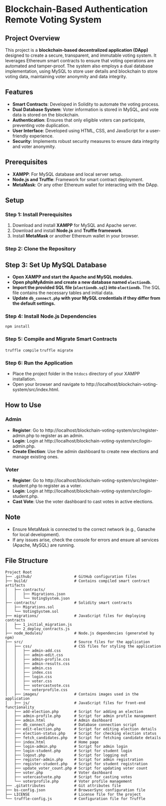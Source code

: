 # Blockchain-Based Authentication Remote Voting System

## Project Overview
This project is a **blockchain-based decentralized application (DApp)** designed to create a secure, transparent, and immutable voting system. It leverages Ethereum smart contracts to ensure that voting operations are automated and tamper-proof. The system also employs a dual database implementation, using MySQL to store user details and blockchain to store voting data, maintaining voter anonymity and data integrity.

## Features
- **Smart Contracts**: Developed in Solidity to automate the voting process.
- **Dual Database System**: Voter information is stored in MySQL, and vote data is stored on the blockchain.
- **Authentication**: Ensures that only eligible voters can participate, preventing vote duplication.
- **User Interface**: Developed using HTML, CSS, and JavaScript for a user-friendly experience.
- **Security**: Implements robust security measures to ensure data integrity and voter anonymity.

## Prerequisites
- **XAMPP**: For MySQL database and local server setup.
- **Node.js and Truffle**: Framework for smart contract deployment.
- **MetaMask**: Or any other Ethereum wallet for interacting with the DApp.

## Setup

### Step 1: Install Prerequisites
1. Download and install **XAMPP** for MySQL and Apache server.
2. Download and install **Node.js** and **Truffle framework**.
3. Install **MetaMask** or another Ethereum wallet in your browser.

### Step 2: Clone the Repository


## Step 3: Set Up MySQL Database
- **Open XAMPP and start the Apache and MySQL modules.**
- **Open phpMyAdmin and create a new database named `electiondb`.**
- **Import the provided SQL file (`electiondb.sql`) into `electiondb`.** The SQL file contains the necessary tables and initial data.
- **Update `db_connect.php` with your MySQL credentials if they differ from the default settings.**
### Step 4: Install Node.js Dependencies
`npm install`


### Step 5: Compile and Migrate Smart Contracts
`truffle compile`
`truffle migrate`


### Step 6: Run the Application
- Place the project folder in the `htdocs` directory of your XAMPP installation.
- Open your browser and navigate to http://localhost/blockchain-voting-system/src/index.html.

## How to Use
### Admin
- **Register**: Go to http://localhost/blockchain-voting-system/src/register-admin.php to register as an admin.
- **Login**: Login at http://localhost/blockchain-voting-system/src/login-admin.php.
- **Create Election**: Use the admin dashboard to create new elections and manage existing ones.

### Voter
- **Register**: Go to http://localhost/blockchain-voting-system/src/register-student.php to register as a voter.
- **Login**: Login at http://localhost/blockchain-voting-system/src/login-student.php.
- **Cast Vote**: Use the voter dashboard to cast votes in active elections.

## Note
- Ensure MetaMask is connected to the correct network (e.g., Ganache for local development).
- If any issues arise, check the console for errors and ensure all services (Apache, MySQL) are running.


## File Structure
```plaintext
Project Root
├── .github/                   # GitHub configuration files
├── build/                     # Contains compiled smart contract artifacts
│   ├── contracts/
│   │   ├── Migrations.json
│   │   └── VotingSystem.json
├── contracts/                 # Solidity smart contracts
│   ├── Migrations.sol
│   └── VotingSystem.sol
├── migrations/                # JavaScript files for deploying contracts
│   ├── 1_initial_migration.js
│   └── 2_deploy_contracts.js
├── node_modules/              # Node.js dependencies (generated by npm)
├── src/                       # Source files for the application
│   ├── css/                   # CSS files for styling the application
│   │   ├── admin-add.css
│   │   ├── admin-edit.css
│   │   ├── admin-profile.css
│   │   ├── admin-results.css
│   │   ├── admin.css
│   │   ├── index.css
│   │   ├── login.css
│   │   ├── voter.css
│   │   ├── votercastvote.css
│   │   └── voterprofile.css
│   ├── images/                # Contains images used in the application
│   ├── js/                    # JavaScript files for front-end functionality
│   ├── add-election.php       # Script for adding an election
│   ├── admin-profile.php      # Script for admin profile management
│   ├── admin.html             # Admin dashboard
│   ├── db_connect.php         # Database connection script
│   ├── edit-election.php      # Script for editing election details
│   ├── election-status.php    # Script for checking election status
│   ├── fetch_candidates.php   # Script for fetching candidate details
│   ├── index.html             # Home page
│   ├── login-admin.php        # Script for admin login
│   ├── login-student.php      # Script for student login
│   ├── logout.php             # Script for logging out
│   ├── register-admin.php     # Script for admin registration
│   ├── register-student.php   # Script for student registration
│   ├── update_voter_count.php # Script for updating voter count
│   ├── voter.php              # Voter dashboard
│   ├── votercastvote.php      # Script for casting votes
│   └── voterprofile.php       # Voter profile management
├── .gitattributes             # Git attributes file
├── bs-config.json             # BrowserSync configuration file
├── LICENSE                    # License file for the project
└── truffle-config.js          # Configuration file for Truffle


